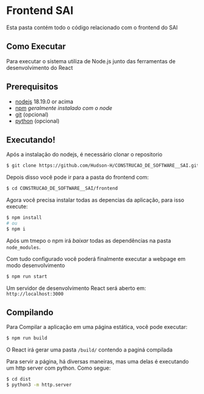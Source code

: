 # Frontend SAI

Esta pasta contém todo o código relacionado com o frontend do SAI

## Como Executar

Para executar o sistema utiliza de Node.js junto das ferramentas de desenvolvimento do React

## Prerequisitos

- [nodejs](https://nodejs.org) 18.19.0 or acima
- [npm](https://npmjs.com) _geralmente instalado com o node_
- [git](https://git-scm.com/) (opcional)
- [python](https://python.org) (opcional)

## Executando!

Após a instalação do nodejs, é necessário clonar o repositorio

```sh
$ git clone https://github.com/Hudson-H/CONSTRUCAO_DE_SOFTWARE__SAI.git
```

Depois disso você pode ir para a pasta do frontend com:

```sh
$ cd CONSTRUCAO_DE_SOFTWARE__SAI/frontend
```

Agora você precisa instalar todas as depencias da aplicação, para isso execute:

```sh
$ npm install
# ou
$ npm i
```

Após um tmepo o npm irá _baixar_ todas as dependências na pasta `node_modules`.

Com tudo configurado você poderá finalmente executar a webpage em modo desenvolvimento

```sh
$ npm run start
```

Um servidor de desenvolvimento React será aberto em: `http://localhost:3000`

## Compilando

Para Compilar a aplicação em uma página estática, você pode executar:

```sh
$ npm run build
```

O React irá gerar uma pasta `/build/` contendo a paginá compilada

Para servir a página, há diversas maneiras, mas uma delas é executando um 
http server com python. Como segue:

```sh
$ cd dist
$ python3 -m http.server
```
